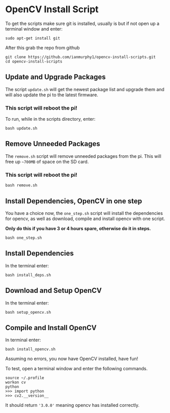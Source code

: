 # OpenCV Install Script
To get the scripts make sure git is installed, usually is but if not open up a terminal window and enter: 

```shell 
sudo apt-get install git
```

After this grab the repo from github

```shell
git clone https://github.com/ianmurphy1/opencv-install-scripts.git
cd opencv-install-scripts
```

## Update and Upgrade Packages
The script `update.sh` will get the newest package list and upgrade them and will also update the pi to the latest firmware. 
### This script will reboot the pi! 
To run, while in the scripts directory, enter: 
```shell
bash update.sh
```

## Remove Unneeded Packages
The `remove.sh` script will remove unneeded packages from the pi. This will free up `~700MB` of space on the SD card. 
### This script will reboot the pi! 
```shell
bash remove.sh
```

## Install Dependencies, OpenCV in one step
You have a choice now, the `one_step.sh` script will install the dependencies for opencv, as well as download, compile and install opencv with one script.

**Only do this if you have 3 or 4 hours spare, otherwise do it in steps.**


```shell
bash one_step.sh
```


## Install Dependencies
In the terminal enter:
```shell
bash install_deps.sh
```

## Download and Setup OpenCV
In the terminal enter:
```shell
bash setup_opencv.sh
```

## Compile and Install OpenCV
In terminal enter:
```shell
bash install_opencv.sh
```

Assuming no errors, you now have OpenCV installed, have fun!


To test, open a terminal window and enter the following commands.
```shell
source ~/.profile
workon cv
python
>>> import python
>>> cv2.__version__
```

It should return `'3.0.0'` meaning opencv has installed correctly.